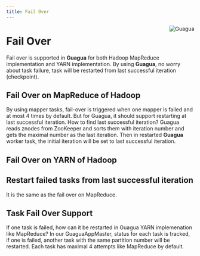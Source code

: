 ```yaml
---
title: Fail Over
---
```




[<img src="../images/guagua_duck_50.png" alt="Guagua" align="right">](http://shifu.ml/docs/guagua/)

Fail Over
=========

Fail over is supported in **Guagua** for both Hadoop MapReduce implementation and YARN implementation. By using **Guagua**, no worry about task failure, task will be restarted from last successful iteration (checkpoint).

Fail Over on MapReduce of Hadoop
--------

By using mapper tasks, fail-over is triggered when one mapper is failed and at most 4 times by default. But for Guagua, it should support restarting at last successful iteration. How to find last successful iteration? Guagua reads znodes from ZooKeeper and sorts them with iteration number and gets the maximal number as the last iteration. Then in restarted **Guagua** worker task, the initial iteration will be set to last successful iteration.

Fail Over on YARN of Hadoop
--------

## Restart failed tasks from last successful iteration

It is the same as the fail over on MapReduce.

## Task Fail Over Support

If one task is failed, how can it be restarted in Guagua YARN implemenation like MapReduce? In our GuaguaAppMaster, status for each task is tracked, if one is failed, another task with the same partition number will be restarted. Each task has maximal 4 attempts like MapReduce by default.
